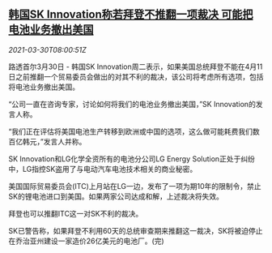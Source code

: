 <!--1617091262000-->
[韩国SK Innovation称若拜登不推翻一项裁决 可能把电池业务撤出美国](https://cn.reuters.com/article/sk-innovation-battery-usa-0330-tues-idCNKBS2BM0Q9)
------

<div><i>2021-03-30T08:00:51Z</i></div><p>路透首尔3月30日 - 韩国SK Innovation周二表示，如果美国总统拜登不能在4月11日之前推翻一个贸易委员会做出的对其不利的裁决，该公司将考虑所有选项，包括将电池业务撤出美国。</p><p>“公司一直在咨询专家，讨论如何将我们的电池业务撤出美国，”SK Innovation的发言人称。</p><p>“我们正在评估将美国电池生产转移到欧洲或中国的选项，这么做可能耗费我们数百亿韩元，”发言人并称。</p><p>SK Innovation和LG化学全资所有的电池分公司LG Energy Solution正处于纠纷中，LG指控SK盗用了与电动汽车电池技术相关的商业秘密。</p><p>美国国际贸易委员会(ITC)上月站在LG一边，发布了一项为期10年的限制令，禁止SK的锂电池进口到美国。如果两家公司达成和解，上述裁决将失效。</p><p>拜登也可以推翻ITC这一对SK不利的裁决。</p><p>SK已警告称，如果拜登不利用60天的总统审查期来推翻这一裁决，SK将被迫停止在乔治亚州建设一家造价26亿美元的电池厂。(完)</p>
